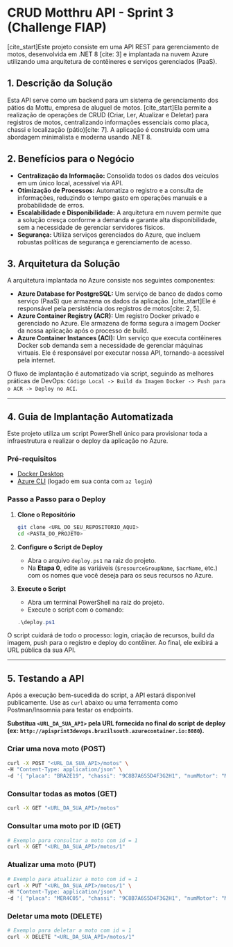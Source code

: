 # CRUD Motthru API - Sprint 3 (Challenge FIAP)

[cite_start]Este projeto consiste em uma API REST para gerenciamento de motos, desenvolvida em .NET 8 [cite: 3] e implantada na nuvem Azure utilizando uma arquitetura de contêineres e serviços gerenciados (PaaS).

## 1. Descrição da Solução

Esta API serve como um backend para um sistema de gerenciamento dos pátios da Mottu, empresa de aluguel de motos. [cite_start]Ela permite a realização de operações de CRUD (Criar, Ler, Atualizar e Deletar) para registros de motos, centralizando informações essenciais como placa, chassi e localização (pátio)[cite: 7]. A aplicação é construída com uma abordagem minimalista e moderna usando .NET 8.

## 2. Benefícios para o Negócio

* **Centralização da Informação:** Consolida todos os dados dos veículos em um único local, acessível via API.
* **Otimização de Processos:** Automatiza o registro e a consulta de informações, reduzindo o tempo gasto em operações manuais e a probabilidade de erros.
* **Escalabilidade e Disponibilidade:** A arquitetura em nuvem permite que a solução cresça conforme a demanda e garante alta disponibilidade, sem a necessidade de gerenciar servidores físicos.
* **Segurança:** Utiliza serviços gerenciados do Azure, que incluem robustas políticas de segurança e gerenciamento de acesso.

## 3. Arquitetura da Solução

A arquitetura implantada no Azure consiste nos seguintes componentes:

* **Azure Database for PostgreSQL:** Um serviço de banco de dados como serviço (PaaS) que armazena os dados da aplicação. [cite_start]Ele é responsável pela persistência dos registros de motos[cite: 2, 5].
* **Azure Container Registry (ACR):** Um registro Docker privado e gerenciado no Azure. Ele armazena de forma segura a imagem Docker da nossa aplicação após o processo de build.
* **Azure Container Instances (ACI):** Um serviço que executa contêineres Docker sob demanda sem a necessidade de gerenciar máquinas virtuais. Ele é responsável por executar nossa API, tornando-a acessível pela internet.

O fluxo de implantação é automatizado via script, seguindo as melhores práticas de DevOps: `Código Local -> Build da Imagem Docker -> Push para o ACR -> Deploy no ACI`.

---

## 4. Guia de Implantação Automatizada

Este projeto utiliza um script PowerShell único para provisionar toda a infraestrutura e realizar o deploy da aplicação no Azure.

### Pré-requisitos

* [Docker Desktop](https://www.docker.com/products/docker-desktop/)
* [Azure CLI](https://docs.microsoft.com/pt-br/cli/azure/install-azure-cli) (logado em sua conta com `az login`)

### Passo a Passo para o Deploy

1.  **Clone o Repositório**
    ```bash
    git clone <URL_DO_SEU_REPOSITORIO_AQUI>
    cd <PASTA_DO_PROJETO>
    ```

2.  **Configure o Script de Deploy**
    * Abra o arquivo `deploy.ps1` na raiz do projeto.
    * Na **Etapa 0**, edite as variáveis (`$resourceGroupName`, `$acrName`, etc.) com os nomes que você deseja para os seus recursos no Azure.

3.  **Execute o Script**
    * Abra um terminal PowerShell na raiz do projeto.
    * Execute o script com o comando:
    ```powershell
    .\deploy.ps1
    ```

O script cuidará de todo o processo: login, criação de recursos, build da imagem, push para o registro e deploy do contêiner. Ao final, ele exibirá a URL pública da sua API.

---

## 5. Testando a API

Após a execução bem-sucedida do script, a API estará disponível publicamente. Use as `curl` abaixo ou uma ferramenta como Postman/Insomnia para testar os endpoints.

**Substitua `<URL_DA_SUA_API>` pela URL fornecida no final do script de deploy (ex: `http://apisprint3devops.brazilsouth.azurecontainer.io:8080`).**

### Criar uma nova moto (POST)

```bash
curl -X POST "<URL_DA_SUA_API>/motos" \
-H "Content-Type: application/json" \
-d '{ "placa": "BRA2E19", "chassi": "9C8B7A6S5D4F3G2H1", "numMotor": "MOTOR123", "idModelo": 1, "idPatio": 1 }'
```

### Consultar todas as motos (GET)

```bash
curl -X GET "<URL_DA_SUA_API>/motos"
```

### Consultar uma moto por ID (GET)

```bash
# Exemplo para consultar a moto com id = 1
curl -X GET "<URL_DA_SUA_API>/motos/1"
```

### Atualizar uma moto (PUT)

```bash
# Exemplo para atualizar a moto com id = 1
curl -X PUT "<URL_DA_SUA_API>/motos/1" \
-H "Content-Type: application/json" \
-d '{ "placa": "MER4C05", "chassi": "9C8B7A6S5D4F3G2H1", "numMotor": "MOTOR456", "idModelo": 2, "idPatio": 5 }'
```

### Deletar uma moto (DELETE)

```bash
# Exemplo para deletar a moto com id = 1
curl -X DELETE "<URL_DA_SUA_API>/motos/1"
```

